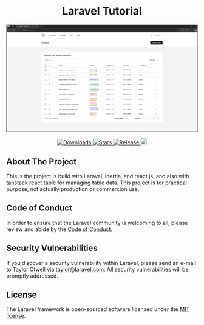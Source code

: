 <div align="center">
    <h1>Laravel Tutorial</h1>
    <a href="https://github.com/xXQiuChenXx/Laravel-Tutorial">
        <img src="https://github.com/xXQiuChenXx/Laravel-Tutorial/blob/master/public/image.png?raw=true" alt="Laravel-tuto">
    </a>
    <br/>
<p align="center">
  <a href="https://github.com/xXQiuChenXx/Laravel-Tutorial/releases/latest">
    <img src="https://img.shields.io/github/downloads/xXQiuChenXx/Laravel-Tutorial/total.svg" alt="Downloads">
  </a>
  <a href="https://github.com/xXQiuChenXx/Laravel-Tutorial/stargazers">
    <img src="https://img.shields.io/github/stars/xXQiuChenXx/Laravel-Tutorial.svg" alt="Stars">
  </a>
  <a href="https://github.com/xXQiuChenXx/Laravel-Tutorial/releases/latest">
    <img src="https://img.shields.io/github/release/xXQiuChenXx/Laravel-Tutorial.svg" alt="Release">
  </a>
  <a href="https://github.com/xXQiuChenXx/Laravel-Tutorial/blob/master/LICENSE">
    <img src="https://img.shields.io/github/license/xXQiuChenXx/Laravel-Tutorial?&logo=github">
  </a>
</p>
</div>

## About The Project

This is the project is build with Laravel, inertia, and react.js, and also with tanstack react table for managing table data. This project is for practical purpose, not actually production or commercion use.

## Code of Conduct

In order to ensure that the Laravel community is welcoming to all, please review and abide by the [Code of Conduct](https://laravel.com/docs/contributions#code-of-conduct).

## Security Vulnerabilities

If you discover a security vulnerability within Laravel, please send an e-mail to Taylor Otwell via [taylor@laravel.com](mailto:taylor@laravel.com). All security vulnerabilities will be promptly addressed.

## License

The Laravel framework is open-sourced software licensed under the [MIT license](https://opensource.org/licenses/MIT).
